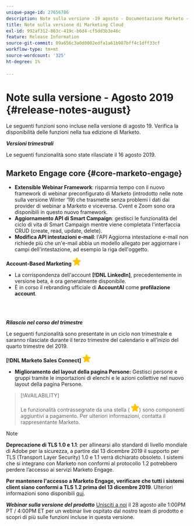 ```yaml
---
unique-page-id: 27656786
description: Note sulla versione -19 agosto - Documentazione Marketo - Documentazione del prodotto
title: Note sulla versione di Marketing Cloud
exl-id: 992af312-863c-419c-b6d4-cf5dd3b3e46c
feature: Release Information
source-git-commit: 09a656c3a0d0002edfa1a61b987bff4c1dff33cf
workflow-type: tm+mt
source-wordcount: '325'
ht-degree: 1%

---
```


# Note sulla versione - Agosto 2019 {#release-notes-august}

Le seguenti funzioni sono incluse nella versione di agosto 19. Verifica la disponibilità delle funzioni nella tua edizione di Marketo.

**_Versioni trimestrali_**

Le seguenti funzionalità sono state rilasciate il 16 agosto 2019.

## Marketo Engage core {#core-marketo-engage}

* **Extensible Webinar Framework**: risparmia tempo con il nuovo framework di webinar preconfigurato di Marketo (introdotto nelle note sulla versione Winter ‘19) che trasmette senza problemi i dati dai provider di webinar a Marketo e viceversa. Cvent e Zoom sono ora disponibili in questo nuovo framework.
* **Aggiornamento API di Smart Campaign**: gestisci le funzionalità del ciclo di vita di Smart Campaign mentre viene completata l&#39;interfaccia CRUD (create, read, update, delete).
* **Modifica API intestazioni e-mail**: l&#39;API Aggiorna intestazione e-mail non richiede più che un&#39;e-mail abbia un modello allegato per aggiornare i campi dell&#39;intestazione, ad esempio la riga dell&#39;oggetto.

**Account-Based Marketing** ![(stella)](assets/yellow-star.png)

* La corrispondenza dell&#39;account **[!DNL LinkedIn]**, precedentemente in versione beta, è ora generalmente disponibile.
* È in corso il rebranding ufficiale di **AccountAI** come **profilazione account**.

<br> 

**_Rilascio nel corso del trimestre_**

Le seguenti funzionalità sono presentate in un ciclo non trimestrale e saranno rilasciate durante il terzo trimestre del calendario e all’inizio del quarto trimestre del 2019.

**[!DNL Marketo Sales Connect]** ![(stella)](assets/yellow-star.png)

* **Miglioramento del layout della pagina Persone:** Gestisci persone e gruppi tramite le importazioni di elenchi e le azioni collettive nel nuovo layout della pagina Persone.

>[!AVAILABILITY]
>
>Le funzionalità contrassegnate da una stella ( ![(stella)](assets/yellow-star.png)) sono componenti aggiuntivi a pagamento. Per ulteriori informazioni, contatta il rappresentante Marketo.

>[!NOTE]
>
>**Deprecazione di TLS 1.0 e 1.1**: per allinearsi allo standard di livello mondiale di Adobe per la sicurezza, a partire dal 13 dicembre 2019 il supporto per TLS (Transport Layer Security) 1.0 e 1.1 verrà dichiarato obsoleto. I sistemi che si integrano con Marketo non conformi al protocollo 1.2 potrebbero perdere l’accesso ai servizi Marketo Engage.
>
>**Per mantenere l&#39;accesso a Marketo Engage, verificare che tutti i sistemi client siano conformi a TLS 1.2 prima del 13 dicembre 2019**. Ulteriori informazioni sono disponibili [qui](https://nation.marketo.com/docs/DOC-7059-tls-10-11-deprecation-faq).

**_Webinar sulla versione del prodotto_** [Unisciti a noi](https://engage.marketo.com/August_19_Release_Webinar.html) il 28 agosto alle 1:00PM PT / 4:00PM ET per un webinar live ospitato dal nostro team di prodotto e scopri di più sulle funzioni incluse in questa versione.
